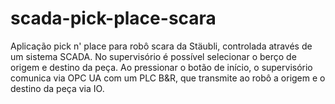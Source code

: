 # scada-pick-place-scara
Aplicação pick n' place para robô scara da Stäubli, controlada através de um sistema SCADA. No supervisório é possível selecionar o berço de origem e destino da peça. Ao pressionar o botão de início, o supervisório comunica via OPC UA com um PLC B&amp;R, que transmite ao robô a origem e o destino da peça via IO.
